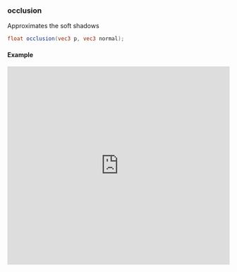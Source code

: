 ### occlusion

Approximates the soft shadows

```glsl
float occlusion(vec3 p, vec3 normal);
```

#### Example
<iframe width="100%" height="450px" src="https://shaderpark.com/sculpture/-LeKW5uvfCa7bJea6XVt?example=true&embed=true" frameborder="0"></iframe>
